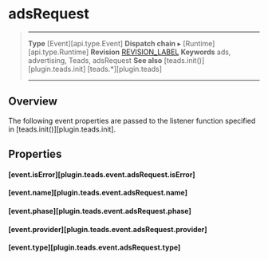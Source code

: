 # adsRequest

> --------------------- ------------------------------------------------------------------------------------------
> __Type__              [Event][api.type.Event]
> __Dispatch chain__    &#9656; [Runtime][api.type.Runtime]
> __Revision__          [REVISION_LABEL](REVISION_URL)
> __Keywords__          ads, advertising, Teads, adsRequest
> __See also__			[teads.init()][plugin.teads.init]
>						[teads.*][plugin.teads]
> --------------------- ------------------------------------------------------------------------------------------

## Overview

The following event properties are passed to the listener function specified in [teads.init()][plugin.teads.init].


## Properties

#### [event.isError][plugin.teads.event.adsRequest.isError]

#### [event.name][plugin.teads.event.adsRequest.name]

#### [event.phase][plugin.teads.event.adsRequest.phase]

#### [event.provider][plugin.teads.event.adsRequest.provider]

#### [event.type][plugin.teads.event.adsRequest.type]
